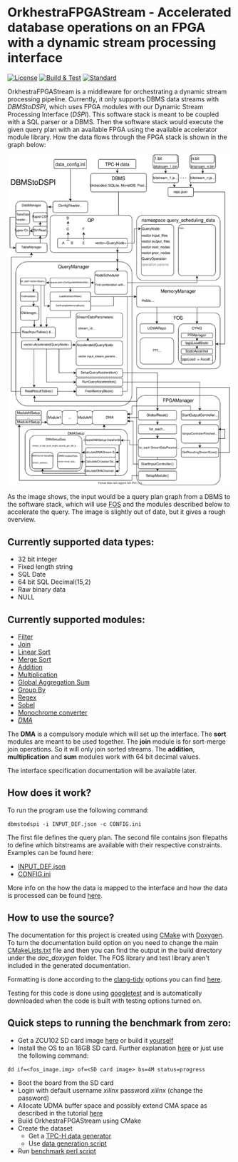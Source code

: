 # OrkhestraFPGAStream - Accelerated database operations on an FPGA with a dynamic stream processing interface

[![License](https://img.shields.io/github/license/FPGA-Research-Manchester/OrkhestraFPGAStream)](https://opensource.org/licenses/Apache-2.0)
[![Build & Test](https://github.com/FPGA-Research-Manchester/OrkhestraFPGAStream/actions/workflows/cmake.yml/badge.svg)](https://github.com/FPGA-Research-Manchester/OrkhestraFPGAStream/actions)
[![Standard](https://img.shields.io/badge/C%2B%2B-17-blue.svg)](https://en.wikipedia.org/wiki/C%2B%2B17)

OrkhestraFPGAStream is a middleware for orchestrating a dynamic stream processing pipeline. Currently, it only supports DBMS data streams with *DBMStoDSPI*, which uses FPGA modules with our Dynamic Stream Processing Interface (*DSPI*). This software stack is meant to be coupled with a SQL parser or a DBMS. Then the software stack would execute the given query plan with an available FPGA using the available accelerator module library. How the data flows through the FPGA stack is shown in the graph below:

![DBMStoDSPI source layout](./docs/DBMStoDSPI_graph.svg)

As the image shows, the input would be a query plan graph from a DBMS to the software stack, which will use [FOS](https://github.com/FPGA-Research-Manchester/fos) and the modules described below to accelerate the query. The image is slightly out of date, but it gives a rough overview.

## Currently supported data types:

- 32 bit integer
- Fixed length string
- SQL Date
- 64 bit SQL Decimal(15,2)
- Raw binary data
- NULL

## Currently supported modules:

- [Filter](https://docs.google.com/document/d/1aYy9Etr1Ixwe3E7jI4mP0RaP6_JUYoRPTvVph6-HNGM/view)
- [Join](https://docs.google.com/document/d/1r0RVhj606VpfFN-_qD-pGoYDA3DNoBDvr2w0ZUhhkLU/view)
- [Linear Sort](https://docs.google.com/document/d/1rDDLILdMLcuyK8YAFJgvJH6Eq8vFAtm5XBoBC7NX44E/view)
- [Merge Sort](https://docs.google.com/document/d/1PdNX-QX6q9c99VxUFVUgqroxa9sadZm0mU3asQ_sdqQ/view)
- [Addition](https://docs.google.com/document/d/1z2pN-B5mMqBWMHZfsHWlNOEh4y0oQSoJJaQwMiRgKD8/view)
- [Multiplication](https://docs.google.com/document/d/13FvDpvQOcqsJmrKadfZ0wl7sOHxVujxV2PWCQ0EDBH0/view)
- [Global Aggregation Sum](https://docs.google.com/document/d/17INhz4SAK0X97FyJYAxEcWI2qQLcixy8q_eU_KDbDEw/view)
- [Group By](https://docs.google.com/document/d/1Wm6aJAiId8_GNVFq-gOoQ_f0uoqSBnO8gcNFH6yIbvI/view)
- [Regex](https://docs.google.com/document/d/1LQgL-ro1NuhgcH4bcM1f07N-RzCHXtRX4h3esncZgHM/view)
- [Sobel](https://docs.google.com/document/d/1u52Lgn-IQf6aunBRBpJoGi7Sql6Azs4kKVbnnr6M0TE/view)
- [Monochrome converter](https://docs.google.com/document/d/1Q4I0nCbbSqsFrv18iH-wz8p9lwfChO2P7XYtVB4AZ7o/view)
- [*DMA*](https://docs.google.com/document/d/1cxJLcjkrTCrByOmtiYwsu4Ptbp78npZbajhQ878ixp0/view)

The **DMA** is a compulsory module which will set up the interface.
The **sort** modules are meant to be used together.
The **join** module is for sort-merge join operations. So it will only join sorted streams.
The **addition**, **multiplication** and **sum** modules work with 64 bit decimal values.

The interface specification documentation will be available later.

## How does it work?

To run the program use the following command:

```
dbmstodspi -i INPUT_DEF.json -c CONFIG.ini
```

The first file defines the query plan. The second file contains json filepaths to define which bitstreams are available with their respective constraints. Examples can be found here:

* [INPUT_DEF.json](./resources/input_defs/TPCH_Q19_SF01.json)
* [CONFIG.ini](./resources/config.ini)

More info on the how the data is mapped to the interface and how the data is processed can be found [here](./docs/README.md).

## How to use the source?

The documentation for this project is created using [CMake](https://cmake.org/cmake/help/latest/guide/tutorial/index.html) with [Doxygen](https://www.doxygen.nl/manual/starting.html). To turn the documentation build option on you need to change the main [CMakeLists.txt](./CMakeLists.txt) file and then you can find the output in the build directory under the *doc_doxygen* folder. The FOS library and test library aren't included in the generated documentation.

Formatting is done according to the [clang-tidy](https://clang.llvm.org/extra/clang-tidy/) options you can find [here](./.clang-tidy).

Testing for this code is done using [googletest](https://github.com/google/googletest) and is automatically downloaded when the code is built with testing options turned on.

## Quick steps to running the benchmark from zero:

* Get a ZCU102 SD card image [here](https://github.com/FPGA-Research-Manchester/fos/blob/fdac37e188e217293d296d9973c22500c8a4367c/sd_card_images/README.md) or build it [yourself](https://github.com/FPGA-Research-Manchester/fos/blob/fdac37e188e217293d296d9973c22500c8a4367c/sd_card_images/build/README.md)
* Install the OS to an 16GB SD card. Further explanation [here](https://raspberrypi.stackexchange.com/questions/931/how-do-i-install-an-os-image-onto-an-sd-card) or just use the following command:

```
dd if=<fos_image.img> of=<SD card image> bs=4M status=progress
```

* Boot the board from the SD card
* Login with default username *xilinx* password *xilinx* (change the password)
* Allocate UDMA buffer space and possibly extend CMA space as described in the tutorial [here](./docs/memory_allocation.md)
* Build OrkhestraFPGAStream using CMake
* Create the dataset 
  * Get a [TPC-H data generator](https://github.com/databricks/tpch-dbgen) 
  * Use [data generation script](./resources/benchmark/generate_data.sh)
* Run [benchmark perl script](./resources/benchmark/benchmark.pl)